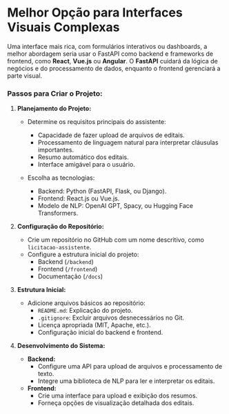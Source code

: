 # Melhor Opção para Interfaces Visuais Complexas

Uma interface mais rica, com formulários interativos ou dashboards, a melhor abordagem seria usar o FastAPI como backend e frameworks de frontend, como **React**, **Vue.js** ou **Angular**. O **FastAPI** cuidará da lógica de negócios e do processamento de dados, enquanto o frontend gerenciará a parte visual.

### Passos para Criar o Projeto:

1. **Planejamento do Projeto:**

   * Determine os requisitos principais do assistente:
     * Capacidade de fazer upload de arquivos de editais.
     * Processamento de linguagem natural para interpretar cláusulas importantes.
     * Resumo automático dos editais.
     * Interface amigável para o usuário.

   * Escolha as tecnologias:
     * Backend: Python (FastAPI, Flask, ou Django).
     * Frontend: React.js ou Vue.js.
     * Modelo de NLP: OpenAI GPT, Spacy, ou Hugging Face Transformers.

1. **Configuração do Repositório:**

   * Crie um repositório no GitHub com um nome descritivo, como `licitacao-assistente`.
   * Configure a estrutura inicial do projeto:
     * Backend (`/backend`)
     * Frontend (`/frontend`)
     * Documentação (`/docs`)

1. **Estrutura Inicial:**

   * Adicione arquivos básicos ao repositório:
     * `README.md`: Explicação do projeto.
     * `.gitignore`: Excluir arquivos desnecessários no Git.
     * Licença apropriada (MIT, Apache, etc.).
     * Configuração inicial do backend e frontend.

1. **Desenvolvimento do Sistema:**

   * **Backend:**
     * Configure uma API para upload de arquivos e processamento de texto.
     * Integre uma biblioteca de NLP para ler e interpretar os editais.
   * **Frontend:**
     * Crie uma interface para upload e exibição dos resumos.
     * Forneça opções de visualização detalhada dos editais.
